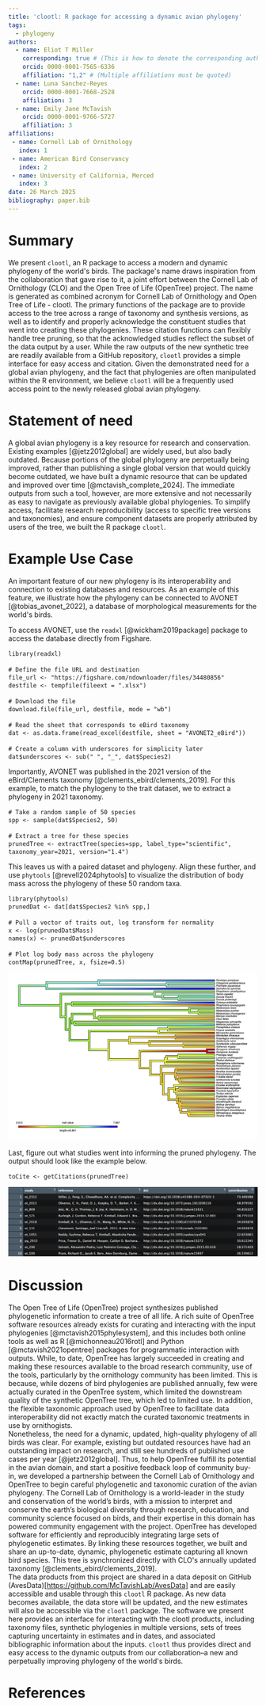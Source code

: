 ```yaml
---
title: 'clootl: R package for accessing a dynamic avian phylogeny'
tags:
  - phylogeny
authors:
  - name: Eliot T Miller
    corresponding: true # (This is how to denote the corresponding author)
    orcid: 0000-0001-7565-6336
    affiliation: "1,2" # (Multiple affiliations must be quoted)
  - name: Luna Sanchez-Reyes
    orcid: 0000-0001-7668-2528
    affiliation: 3
  - name: Emily Jane McTavish
    orcid: 0000-0001-9766-5727
    affiliation: 3
affiliations:
 - name: Cornell Lab of Ornithology
   index: 1
 - name: American Bird Conservancy
   index: 2
 - name: University of California, Merced
   index: 3
date: 26 March 2025
bibliography: paper.bib
---
```


# Summary

We present `clootl`, an R package to access a modern and dynamic phylogeny of the world's birds. The package's name draws inspiration from the collaboration that gave rise to it, a joint effort between the Cornell Lab of Ornithology (CLO) and the Open Tree of Life (OpenTree) project. The name is generated as combined acronym for  Cornell Lab of Ornithology and Open Tree of Life - clootl. The primary functions of the package are to provide access to the tree across a range of taxonomy and synthesis versions, as well as to identify and properly acknowledge the constituent studies that went into creating these phylogenies. These citation functions can flexibly handle tree pruning, so that the acknowledged studies reflect the subset of the data output by a user. While the raw outputs of the new synthetic tree are readily available from a GitHub repository, `clootl` provides a simple interface for easy access and citation. Given the demonstrated need for a global avian phylogeny, and the fact that phylogenies are often manipulated within the R environment, we believe `clootl` will be a frequently used access point to the newly released global avian phylogeny.

# Statement of need

A global avian phylogeny is a key resource for research and conservation. Existing examples [@jetz2012global] are widely used, but also badly outdated. Because portions of the global phylogeny are perpetually being improved, rather than publishing a single global version that would quickly become outdated, we have built a dynamic resource that can be updated and improved over time [@mctavish_complete_2024]. The immediate outputs from such a tool, however, are more extensive and not necessarily as easy to navigate as previously available global phylogenies. To simplify access, facilitate research reproducibility (access to specific tree versions and taxonomies), and ensure component datasets are properly attributed by users of the tree, we built the R package `clootl`.

# Example Use Case

An important feature of our new phylogeny is its interoperability and connection to existing databases and resources. As an example of this feature, we illustrate how the phylogeny can be connected to AVONET [@tobias_avonet_2022], a database of morphological measurements for the world's birds.

To access AVONET, use the `readxl` [@wickham2019package] package to access the database directly from Figshare.

```         
library(readxl)

# Define the file URL and destination
file_url <- "https://figshare.com/ndownloader/files/34480856"
destfile <- tempfile(fileext = ".xlsx")

# Download the file
download.file(file_url, destfile, mode = "wb")

# Read the sheet that corresponds to eBird taxonomy
dat <- as.data.frame(read_excel(destfile, sheet = "AVONET2_eBird"))

# Create a column with underscores for simplicity later
dat$underscores <- sub(" ", "_", dat$Species2)
```

Importantly, AVONET was published in the 2021 version of the eBird/Clements taxonomy [@clements_ebird/clements_2019]. For this example, to match the phylogeny to the trait dataset, we to extract a phylogeny in 2021 taxonomy.

```         
# Take a random sample of 50 species
spp <- sample(dat$Species2, 50)

# Extract a tree for these species
prunedTree <- extractTree(species=spp, label_type="scientific", taxonomy_year=2021, version="1.4")
```

This leaves us with a paired dataset and phylogeny. Align these further, and use `phytools` [@revell2024phytools] to visualize the distribution of body mass across the phylogeny of these 50 random taxa.

```         
library(phytools)
prunedDat <- dat[dat$Species2 %in% spp,]

# Pull a vector of traits out, log transform for normality
x <- log(prunedDat$Mass)
names(x) <- prunedDat$underscores

# Plot log body mass across the phylogeny
contMap(prunedTree, x, fsize=0.5)
```

![A continuous stochastic character map of the natural logarithm of body mass for 50 randomly sampled bird species.\label{fig:contmap}](figs/log_body_mass.png)

Last, figure out what studies went into informing the pruned phylogeny. The output should look like the example below.

```         
toCite <- getCitations(prunedTree)
```

![Screenshot of first 10 lines of the output from getCitations(), as viewed in the native the RStudio viewer.\label{fig:citations}](figs/citation_example.png)

# Discussion

The Open Tree of Life (OpenTree) project synthesizes published phylogenetic information to create a tree of all life. A rich suite of OpenTree software resources already exists for curating and interacting with the input phylogenies [@mctavish2015phylesystem], and this includes both online tools as well as R [@michonneau2016rotl] and Python [@mctavish2021opentree] packages for programmatic interaction with outputs. While, to date, OpenTree has largely succeeded in creating and making these resources available to the broad research community, use of the tools, particularly by the ornithology community has been limited. This is because, while dozens of bird phylogenies are published annually, few were actually curated in the OpenTree system, which limited the downstream quality of the synthetic OpenTree tree, which led to limited use. In addition, the flexible taxonomic approach used by OpenTree to facilitate data interoperability did not exactly match the curated taxonomic treatments in use by ornithogists.  
Nonetheless, the need for a dynamic, updated, high-quality phylogeny of all birds was clear. For example, existing but outdated resources have had an outstanding impact on research, and still see hundreds of published use cases per year [@jetz2012global]. Thus, to help OpenTree fulfill its potential in the avian domain, and start a positive feedback loop of community buy-in, we developed a partnership between the Cornell Lab of Ornithology  and OpenTree to begin careful phylogenetic and taxonomic curation of the avian phylogeny. 
The Cornell Lab of Ornithology is a world-leader in the study and conservation of the world’s birds, with a mission to interpret and conserve the earth’s biological diversity through research, education, and community science focused on birds, and their expertise in this domain has powered community engagement with the project. OpenTree has developed software for efficiently and reproducibly integrating large sets of phylogenetic estimates. By linking these resources together, we built and share an up-to-date, dynamic, phylogenetic estimate capturing all known bird species. This tree is synchronized directly with CLO's annually updated taxonomy [@clements_ebird/clements_2019].  
The data products from this project are shared in a data deposit on GitHub (AvesData)[https://github.com/McTavishLab/AvesData] and are easily accessible and usable through this `clootl` R package.
As new data becomes available, the data store will be updated, and the new estimates will also be accessible via the `clootl` package.
The software we present here provides an interface for interacting with the clootl products, including taxonomy files, synthetic phylogenies in multiple versions, sets of trees capturing uncertainty in estimates and in dates, and associated bibliographic information about the inputs.
`clootl` thus provides direct and easy access to the dynamic outputs from our collaboration–a new and perpetually improving phylogeny of the world's birds.

# References

